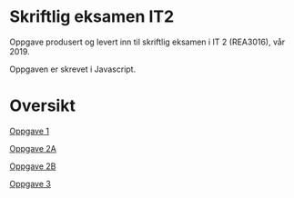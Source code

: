 # Skriftlig eksamen IT2
Oppgave produsert og levert inn til skriftlig eksamen i IT 2 (REA3016), vår 2019.

Oppgaven er skrevet i Javascript.

# Oversikt
[Oppgave 1](https://trympet.github.io/skriftlig-eksamen-IT2/oppgave1/oppgave1.html "Oppgave 1")

[Oppgave 2A](https://trympet.github.io/skriftlig-eksamen-IT2/oppgave2a/oppgave2.html "Oppgave 2A")

[Oppgave 2B](https://trympet.github.io/skriftlig-eksamen-IT2/oppgave1b/oppgave2b.html "Oppgave 2B")

[Oppgave 3](https://trympet.github.io/skriftlig-eksamen-IT2/oppgave1b/oppgave3.html "Oppgave 3")
